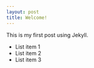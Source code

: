 ```yaml
---
layout: post
title: Welcome!
---
```


This is my first post using Jekyll.

 - List item 1
 - List item 2
 - List item 3

